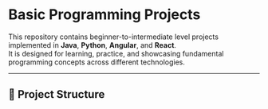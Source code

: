 # Basic Programming Projects

This repository contains beginner-to-intermediate level projects implemented in **Java**, **Python**, **Angular**, and **React**.  
It is designed for learning, practice, and showcasing fundamental programming concepts across different technologies.

---

## 📂 Project Structure

